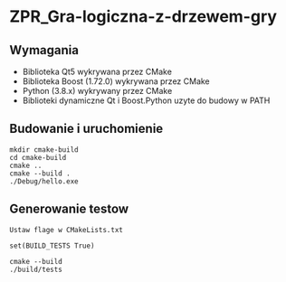 # ZPR_Gra-logiczna-z-drzewem-gry

## Wymagania
- Biblioteka Qt5 wykrywana przez CMake
- Biblioteka Boost (1.72.0) wykrywana przez CMake
- Python (3.8.x) wykrywany przez CMake
- Biblioteki dynamiczne Qt i Boost.Python uzyte do budowy w PATH

## Budowanie i uruchomienie
```
mkdir cmake-build
cd cmake-build
cmake ..
cmake --build .
./Debug/hello.exe
```
## Generowanie testow
```
Ustaw flage w CMakeLists.txt

set(BUILD_TESTS True)

cmake --build 
./build/tests
```